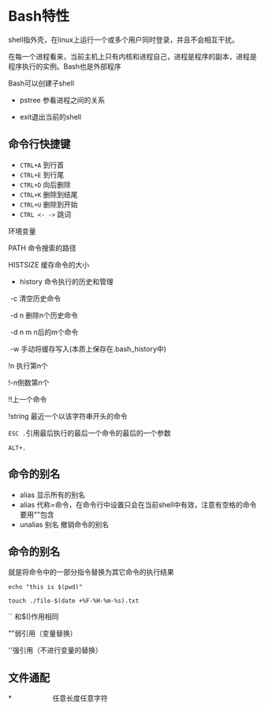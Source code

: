 # Bash特性

shell指外壳，在linux上运行一个或多个用户同时登录，并且不会相互干扰。

在每一个进程看来，当前主机上只有内核和进程自己，进程是程序的副本，进程是程序执行的实例。Bash也是外部程序

Bash可以创建子shell

* pstree 参看进程之间的关系


* exit退出当前的shell

## 命令行快捷键

* `CTRL+A` 到行首
* `CTRL+E` 到行尾
* `CTRL+D` 向后删除
* `CTRL+K` 删除到结尾
* `CTRL+U` 删除到开始
* `CTRL <- ->` 跳词

环境变量

PATH 命令搜索的路径

HISTSIZE 缓存命令的大小

* history 命令执行的历史和管理


​	-c 清空历史命令

​	-d n 删除n个历史命令

​	-d n m n后的m个命令

​	-w 手动将缓存写入(本质上保存在.bash_history中)

!n 执行第n个

!-n倒数第n个

!!上一个命令

!string 最近一个以该字符串开头的命令

`ESC .`引用最后执行的最后一个命令的最后的一个参数

`ALT+.` 

## 命令的别名

* alias 显示所有的别名
* alias 代称=命令，在命令行中设置只会在当前shell中有效，注意有空格的命令要用""包含
* unalias 别名 撤销命令的别名

## 命令的别名

就是将命令中的一部分指令替换为其它命令的执行结果

`echo "this is $(pwd)" `

`touch ./file-$(date +%F-%H-%m-%s).txt `

`` 和$()作用相同

""弱引用（变量替换）

''强引用（不进行变量的替换）

## 文件通配

\*                     任意长度任意字符

